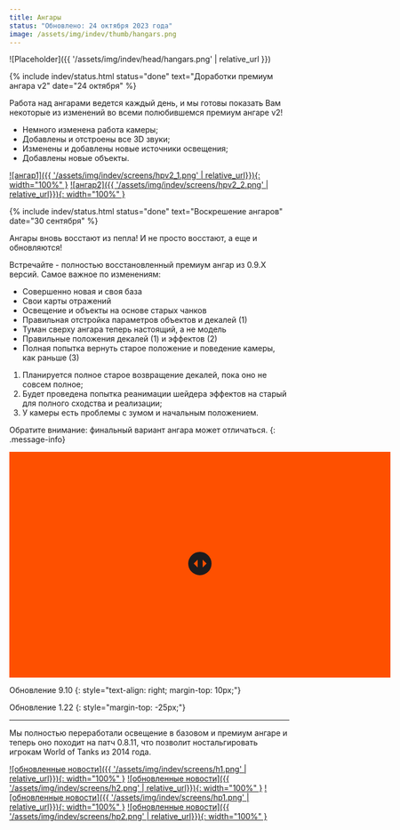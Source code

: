 ```yaml
---
title: Ангары
status: "Обновлено: 24 октября 2023 года"
image: /assets/img/indev/thumb/hangars.png
---
```


<p style="display: none">Подробности о жизни ангаров мы рассказываем именно здесь.</p>

![Placeholder]({{ '/assets/img/indev/head/hangars.png' | relative_url }})

{% include indev/status.html status="done" text="Доработки премиум ангара v2" date="24 октября" %}

Работа над ангарами ведется каждый день, и мы готовы показать Вам некоторые из изменений во всеми полюбившемся премиум ангаре v2!

- Немного изменена работа камеры;
- Добавлены и отстроены все 3D звуки;
- Изменены и добавлены новые источники освещения;
- Добавлены новые объекты.

[![ангар1]({{ '/assets/img/indev/screens/hpv2_1.png' | relative_url}}){: width="100%" }](/assets/img/indev/screens/hpv2_1.png)
[![ангар2]({{ '/assets/img/indev/screens/hpv2_2.png' | relative_url}}){: width="100%" }](/assets/img/indev/screens/hpv2_2.png)

{% include indev/status.html status="done" text="Воскрешение ангаров" date="30 сентября" %}

Ангары вновь восстают из пепла! И не просто восстают, а еще и обновляются!  

Встречайте - полностью восстановленный премиум ангар из 0.9.Х версий. Самое важное по изменениям:

- Совершенно новая и своя база
- Свои карты отражений
- Освещение и объекты на основе старых чанков
- Правильная отстройка параметров объектов и декалей (1)
- Туман сверху ангара теперь настоящий, а не модель
- Правильные положения декалей (1) и эффектов (2)
- Полная попытка вернуть старое положение и поведение камеры, как раньше (3)

1. Планируется полное старое возвращение декалей, пока оно не совсем полное;  
2. Будет проведена попытка реанимации шейдера эффектов на старый для полного сходства и реализации;  
3. У камеры есть проблемы с зумом и начальным положением.  

Обратите внимание: финальный вариант ангара может отличаться.
{: .message-info}

<div class="wrapper">
      <div class="images">
        <div class="img-1"></div>
        <div class="img-2"></div>
      </div>
      <div class="slider">
        <div class="drag-line">
          <span></span>
        </div>
        <input type="range" min="0" max="100" value="50">
      </div>
</div>

Обновление 9.10
{: style="text-align: right; margin-top: 10px;"}

Обновление 1.22
{: style="margin-top: -25px;"}

<script>
    const slider = document.querySelector(".slider input");
    const img = document.querySelector(".images .img-2");
    const dragLine = document.querySelector(".slider .drag-line");
        slider.oninput = ()=>{
        let sliderVal = slider.value;
        dragLine.style.left = sliderVal + "%";
        img.style.width = sliderVal + "%";
    }
</script>

<style>
.wrapper{
  position: relative;
  height: 400px;
  width: 680px;
  overflow: hidden;
  background: #fe5000;
  border: 3px solid #fe5000;
}
.wrapper .images{
  height: 100%;
  width: 100%;
  display: flex;
}
.wrapper .images .img-1{
  height: 100%;
  width: 100%;
  background: url("/assets/img/indev/screens/9.10.jpg") no-repeat;
  background-size: cover;
}
.wrapper .images .img-2{
  position: absolute;
  height: 100%;
  width: 50%;
  background: url("/assets/img/indev/screens/1.22.jpg") no-repeat;    
  background-size: cover;
}
.wrapper .slider{
  position: absolute;
  top: -45px;
  width: 100%;
  z-index: 99;
}
.wrapper .slider input{
  width: 100%;
  outline: none;
  background: none;
  -webkit-appearance: none;
}
.slider input::-webkit-slider-thumb{
  height: 486px;
  width: 3px;
  background: none;
  -webkit-appearance: none;
  cursor: col-resize;
}
.slider .drag-line{
  width: 3px;
  height: 486px;
  position: absolute;
  left: 49.85%;
  pointer-events: none;
}
.slider .drag-line::before,
.slider .drag-line::after{
  position: absolute;
  content: "";
  width: 100%;
  height: 222px;
  background: #fe5000;
}
.slider .drag-line::before{
  top: 0;
}
.slider .drag-line::after{
  bottom: 0;
}
.slider .drag-line span{
  height: 42px;
  width: 42px;
  border: 3px solid #fe5000;
  position: absolute;
  background: #1c1c1e;
  top: 50%;
  left: 50%;
  border-radius: 50%;
  transform: translate(-50%, -50%);
}
.slider .drag-line span::before,
.slider .drag-line span::after{
  position: absolute;
  content: "";
  top: 50%;
  border: 10px solid transparent;
  border-bottom-width: 0px;
  border-right-width: 0px;
  transform: translate(-50%, -50%) rotate(45deg);
}
.slider .drag-line span::before{
  left: 40%;
  border-left-color: #fe5000;
}
.slider .drag-line span::after{
  left: 60%;
  border-top-color: #fe5000;
}

</style>

---

Мы полностью переработали освещение в базовом и премиум ангаре и теперь оно походит на патч 0.8.11, что позволит ностальгировать игрокам World of Tanks из 2014 года.

[![обновленные новости]({{ '/assets/img/indev/screens/h1.png' | relative_url}}){: width="100%" }](/assets/img/indev/screens/h1.png)
[![обновленные новости]({{ '/assets/img/indev/screens/h2.png' | relative_url}}){: width="100%" }](/assets/img/indev/screens/h2.png)
[![обновленные новости]({{ '/assets/img/indev/screens/hp1.png' | relative_url}}){: width="100%" }](/assets/img/indev/screens/hp1.png)
[![обновленные новости]({{ '/assets/img/indev/screens/hp2.png' | relative_url}}){: width="100%" }](/assets/img/indev/screens/hp2.png)
